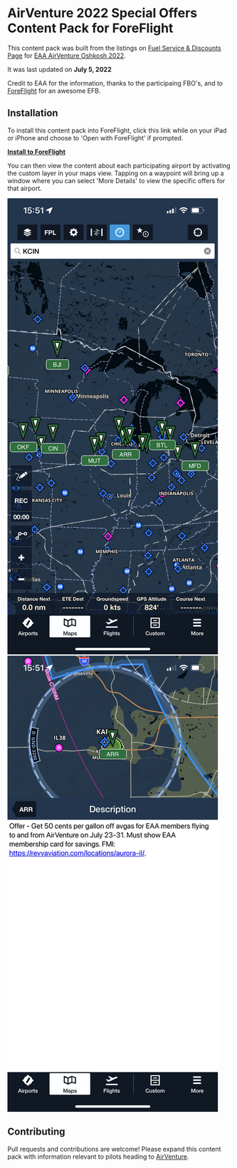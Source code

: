 # AirVenture 2022 Special Offers Content Pack for ForeFlight

This content pack was built from the listings on [Fuel Service & Discounts Page](https://www.eaa.org/airventure/eaa-fly-in-flying-to-oshkosh/fuel-service-and-discounts) for [EAA AirVenture Oshkosh 2022](https://www.eaa.org/airventure). 

It was last updated on **July 5, 2022**

Credit to EAA for the information, thanks to the participaing FBO's, and to [ForeFlight](https://foreflight.com) for an awesome EFB.

## Installation

To install this content pack into ForeFlight, click this link while on your iPad or iPhone and choose to 'Open with ForeFlight' if prompted.

**[Install to ForeFlight](https://foreflight.com/content?downloadURL=https://github.com/dillten/foreflight-airventure-content-pack/releases/download/v1/osh-ff-pack-v1.zip)**

You can then view the content about each participating airport by activating the custom layer in your maps view. Tapping on a waypoint will bring up a window where you can select 'More Details' to view the specific offers for that airport.

![img](docs/IMG_1952.PNG) ![img](docs/IMG_1954.PNG)

## Contributing

Pull requests and contributions are welcome! Please expand this content pack with information relevant to pilots heading to [AirVenture](https://www.eaa.org/airventure/). 
